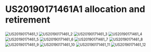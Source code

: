 # US20190171461A1 allocation and retirement

<img src="picture/US20190171461_1.png" alt="US20190171461_1" style="zoom:80%;" />
<img src="picture/US20190171461_2.png" alt="US20190171461_2" style="zoom:80%;" />
<img src="picture/US20190171461_3.png" alt="US20190171461_3" style="zoom:80%;" />
<img src="picture/US20190171461_4.png" alt="US20190171461_4" style="zoom:80%;" />
<img src="picture/US20190171461_5.png" alt="US20190171461_5" style="zoom:80%;" />
<img src="picture/US20190171461_6.png" alt="US20190171461_6" style="zoom:80%;" />
<img src="picture/US20190171461_7.png" alt="US20190171461_7" style="zoom:80%;" />
<img src="picture/US20190171461_8.png" alt="US20190171461_8" style="zoom:80%;" />
<img src="picture/US20190171461_9.png" alt="US20190171461_9" style="zoom:80%;" />
<img src="picture/US20190171461_10.png" alt="US20190171461_10" style="zoom:80%;" />
<img src="picture/US20190171461_11.png" alt="US20190171461_11" style="zoom:80%;" />
<img src="picture/US20190171461_12.png" alt="US20190171461_12" style="zoom:80%;" />
